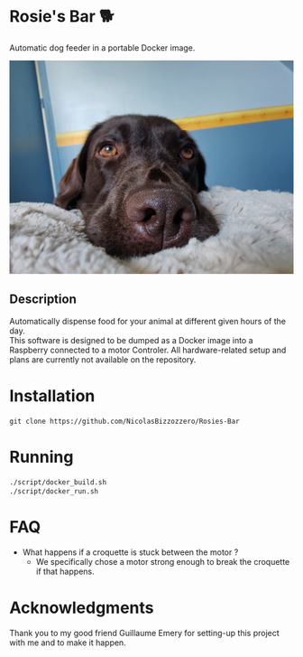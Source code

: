 # Rosie's Bar 🐕
Automatic dog feeder in a portable Docker image.

<p align="center">
  <img src="res/rosie.jpeg" width="600">
</p>

## Description
Automatically dispense food for your animal at different given hours of the day.  
This software is designed to be dumped as a Docker image into a Raspberry connected to a motor Controler. All hardware-related setup and plans are currently not available on the repository.


# Installation
```shell
git clone https://github.com/NicolasBizzozzero/Rosies-Bar
```

# Running
```shell
./script/docker_build.sh
./script/docker_run.sh
```

# FAQ
* What happens if a croquette is stuck between the motor ?
  * We specifically chose a motor strong enough to break the croquette if that happens.


# Acknowledgments
Thank you to my good friend Guillaume Emery for setting-up this project with me and to make it happen.
